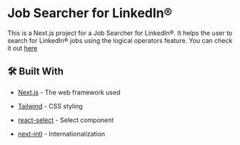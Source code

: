 # Job Searcher for LinkedIn®

This is a Next.js project for a Job Searcher for LinkedIn®. It helps the user to search for LinkedIn® jobs using the logical operators feature. You can check it out [here](https://job-searcher-linkedin.vercel.app/)

## 🛠️ Built With

- [Next.js](https://nextjs.org/) - The web framework used
- [Tailwind](https://tailwindcss.com/) - CSS styling

- [react-select](https://react-select.com/home) - Select component
- [next-intl](https://next-intl.dev/) - Internationalization
